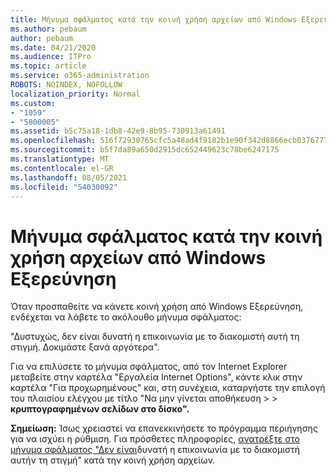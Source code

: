 ```yaml
---
title: Μήνυμα σφάλματος κατά την κοινή χρήση αρχείων από Windows Εξερεύνηση
ms.author: pebaum
author: pebaum
ms.date: 04/21/2020
ms.audience: ITPro
ms.topic: article
ms.service: o365-administration
ROBOTS: NOINDEX, NOFOLLOW
localization_priority: Normal
ms.custom:
- "1059"
- "5800005"
ms.assetid: b5c75a18-1db8-42e9-8b95-730913a61491
ms.openlocfilehash: 516f72930765cfc5a48ad4f9182b1e90f342d8866ecb03767772f47676911d2e
ms.sourcegitcommit: b5f7da89a650d2915dc652449623c78be6247175
ms.translationtype: MT
ms.contentlocale: el-GR
ms.lasthandoff: 08/05/2021
ms.locfileid: "54030092"
---
```

# <a name="error-message-when-sharing-files-from-windows-explorer"></a>Μήνυμα σφάλματος κατά την κοινή χρήση αρχείων από Windows Εξερεύνηση

Όταν προσπαθείτε να κάνετε κοινή χρήση από Windows Εξερεύνηση, ενδέχεται να λάβετε το ακόλουθο μήνυμα σφάλματος:
  
"Δυστυχώς, δεν είναι δυνατή η επικοινωνία με το διακομιστή αυτή τη στιγμή. Δοκιμάστε ξανά αργότερα".
  
Για να επιλύσετε το μήνυμα  σφάλματος, από τον Internet Explorer μεταβείτε στην καρτέλα "Εργαλεία Internet Options", κάντε κλικ στην καρτέλα "Για προχωρημένους" και, στη συνέχεια, καταργήστε την επιλογή του πλαισίου ελέγχου με τίτλο "Να μην γίνεται αποθήκευση \>  \> **κρυπτογραφημένων σελίδων στο δίσκο".** 
  
 **Σημείωση:** Ίσως χρειαστεί να επανεκκινήσετε το πρόγραμμα περιήγησης για να ισχύει η ρύθμιση. Για πρόσθετες πληροφορίες, [ανατρέξτε στο μήνυμα σφάλματος "Δεν είναι](https://go.microsoft.com/fwlink/?linkid=2022914)δυνατή η επικοινωνία με το διακομιστή αυτήν τη στιγμή" κατά την κοινή χρήση αρχείων.
  